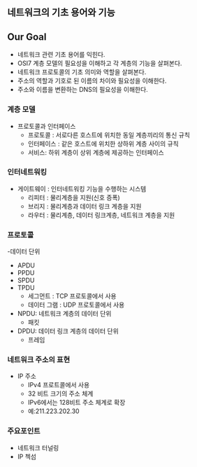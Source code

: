## 네트워크의 기초 용어와 기능
## Our Goal
- 네트워크 관련 기초 용어를 익힌다.
- OSI7 계층 모델의 필요성을 이해하고 각 계층의 기능을 살펴본다.
- 네트워크 프로토콜의 기초 의미와 역할을 살펴본다.
- 주소의 역할과 기호로 된 이름의 차이와 필요성을 이해한다.
- 주소와 이름을 변환하는 DNS의 필요성을 이해한다.

### 계층 모델
- 프로토콜과 인터페이스
  - 프로토콜 : 서로다른 호스트에 위치한 동일 계층끼리의 통신 규칙
  - 인터페이스 : 같은 호스트에 위치한 상하위 계층 사이의 규칙
  - 서비스: 하위 계층이 상위 계층에 제공하는 인터페이스 
### 인터네트워킹
- 게이트웨이 : 인터네트워킹 기능을 수행하는 시스템
  - 리피터 : 물리계층을 지원(신호 증폭)
  - 브리지 : 물리계층과 데이터 링크 계층을 지원
  - 라우터 : 물리계층, 데이터 링크계층, 네트워크 계층을 지원
### 프로토콜
-데이터 단위
  - APDU
  - PPDU
  - SPDU
  - TPDU
    - 세그먼트 : TCP 프로토콜에서 사용
    - 데이터 그램 : UDP 프로토콜에서 사용
  - NPDU: 네트워크 계층의 데이터 단위
    - 패킷
  - DPDU: 데이터 링크 계층의 데이터 단위
    - 프레임
### 네트워크 주소의 표현
- IP 주소
  - IPv4 프로트콜에서 사용
  - 32 비트 크기의 주소 체계
  - IPv6에서는 128비트 주소 체계로 확장
  - 예:211.223.202.30
  
  
  
### 주요포인트
- 네트워크 터널링
- IP 첵섬 

